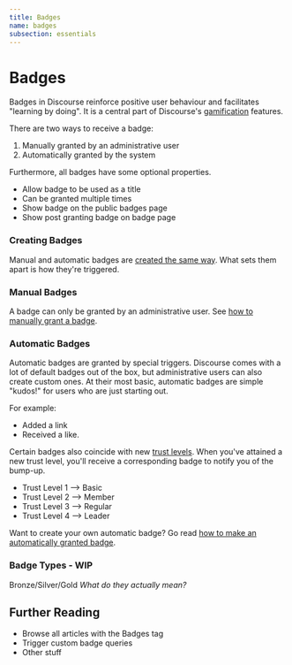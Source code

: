```yaml
---
title: Badges
name: badges
subsection: essentials
---
```


# Badges

Badges in Discourse reinforce positive user behaviour and facilitates "learning by doing". It is a central part of Discourse's [gamification](http://blog.codinghorror.com/the-gamification/) features.

There are two ways to receive a badge:

1. Manually granted by an administrative user
2. Automatically granted by the system

Furthermore, all badges have some optional properties.

- Allow badge to be used as a title
- Can be granted multiple times
- Show badge on the public badges page
- Show post granting badge on badge page


### Creating Badges

Manual and automatic badges are [created the same way](#admin). What sets them apart is how they're triggered.

### Manual Badges

A badge can only be granted by an administrative user. See [how to manually grant a badge](#admin).

### Automatic Badges

Automatic badges are granted by special triggers. Discourse comes with a lot of default badges out of the box, but administrative users can also create custom ones. At their most basic, automatic badges are simple "kudos!" for users who are just starting out.

For example:

- Added a link
- Received a like.

Certain badges also coincide with new [trust levels](#). When you've attained a new trust level, you'll receive a corresponding badge to notify you of the bump-up.

- Trust Level 1 --> Basic
- Trust Level 2 --> Member
- Trust Level 3 --> Regular
- Trust Level 4 --> Leader

Want to create your own automatic badge? Go read [how to make an automatically granted badge]().

### Badge Types - WIP

Bronze/Silver/Gold *What do they actually mean?*

## Further Reading

- Browse all articles with the Badges tag
- Trigger custom badge queries
- Other stuff